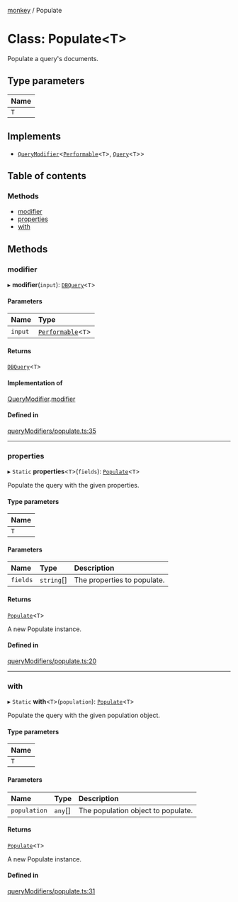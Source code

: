 [monkey](../README.md) / Populate

# Class: Populate<T\>

Populate a query's documents.

## Type parameters

| Name |
| :------ |
| `T` |

## Implements

- [`QueryModifier`](../interfaces/QueryModifier.md)<[`Performable`](../interfaces/Performable.md)<`T`\>, [`Query`](../interfaces/Query.md)<`T`\>\>

## Table of contents

### Methods

- [modifier](Populate.md#modifier)
- [properties](Populate.md#properties)
- [with](Populate.md#with)

## Methods

### modifier

▸ **modifier**(`input`): [`DBQuery`](DBQuery.md)<`T`\>

#### Parameters

| Name | Type |
| :------ | :------ |
| `input` | [`Performable`](../interfaces/Performable.md)<`T`\> |

#### Returns

[`DBQuery`](DBQuery.md)<`T`\>

#### Implementation of

[QueryModifier](../interfaces/QueryModifier.md).[modifier](../interfaces/QueryModifier.md#modifier)

#### Defined in

[queryModifiers/populate.ts:35](https://github.com/bpisano/monkey/blob/0cdd6dc/src/queryModifiers/populate.ts#L35)

___

### properties

▸ `Static` **properties**<`T`\>(`fields`): [`Populate`](Populate.md)<`T`\>

Populate the query with the given properties.

#### Type parameters

| Name |
| :------ |
| `T` |

#### Parameters

| Name | Type | Description |
| :------ | :------ | :------ |
| `fields` | `string`[] | The properties to populate. |

#### Returns

[`Populate`](Populate.md)<`T`\>

A new Populate instance.

#### Defined in

[queryModifiers/populate.ts:20](https://github.com/bpisano/monkey/blob/0cdd6dc/src/queryModifiers/populate.ts#L20)

___

### with

▸ `Static` **with**<`T`\>(`population`): [`Populate`](Populate.md)<`T`\>

Populate the query with the given population object.

#### Type parameters

| Name |
| :------ |
| `T` |

#### Parameters

| Name | Type | Description |
| :------ | :------ | :------ |
| `population` | `any`[] | The population object to populate. |

#### Returns

[`Populate`](Populate.md)<`T`\>

A new Populate instance.

#### Defined in

[queryModifiers/populate.ts:31](https://github.com/bpisano/monkey/blob/0cdd6dc/src/queryModifiers/populate.ts#L31)
